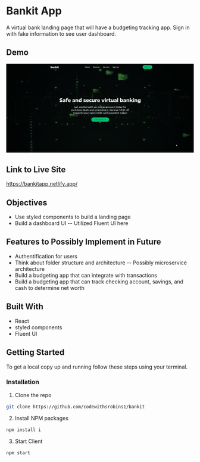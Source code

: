 # Bankit App

A virtual bank landing page that will have a budgeting tracking app. Sign in with fake information to see user dashboard.

## Demo

![demo](https://github.com/codewithsrobins1/bankit/blob/main/bankit.gif)

## Link to Live Site

https://bankitapp.netlify.app/

## Objectives

* Use styled components to build a landing page
* Build a dashboard UI -- Utilized Fluent UI here

## Features to Possibly Implement in Future

* Authentification for users
* Think about folder structure and architecture -- Possibly microservice architecture
* Build a budgeting app that can integrate with transactions
* Build a budgeting app that can track checking account, savings, and cash to determine net worth

## Built With

* React
* styled components
* Fluent UI

## Getting Started

To get a local copy up and running follow these steps using your terminal.

### Installation

1. Clone the repo
```sh
git clone https://github.com/codewithsrobins1/bankit
```
2. Install NPM packages
```sh
npm install i

```
3. Start Client
```sh
npm start

```
